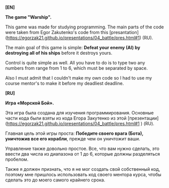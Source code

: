 <b>[EN]

The game "Warship".</b>

This game was made for studying programming. The main parts of the code were taken from Egor Zakutenko's code from this [presantation] (https://egorzak21.github.io/presentations/04_battle/pres.html#1) (RU).

The main goal of this game is simple: <b>Defeat your enemy <n>(AI)</n> by destroying all of his ships</b> before it destroys yours.

Control is quite simple as well. All you have to do is to type two any numbers from range from 1 to 6, which <n>must</n> be separated by space.

Also I must admit that I couldn't make my own code so I had to use my course mentor's to make it before my <n>deadliest deadline</n>.



<b>[RU]

Игра «Морской Бой».</b>

Эта игра была создана для изучения программирования. Основные части кода были взяты из кода Егора Закутенко из этой [презентации] (https://egorzak21.github.io/presentations/04_battle/pres.html#1 ) (RU).

Главная цель этой игры проста: <b>Победите своего врага <n>(Бота)</n>, уничтожив все его корабли</b>, прежде чем он уничтожит ваши.

Управление также довольно простое. Все, что вам нужно сделать, это ввести два числа из диапазона от 1 до 6, которые <n>должны</n> разделяться пробелом.

Также я должен признать, что я не мог создать свой собственный код, поэтому мне пришлось использовать код своего ментора курса, чтобы сделать это до моего <n> самого крайнего срока</n>.
